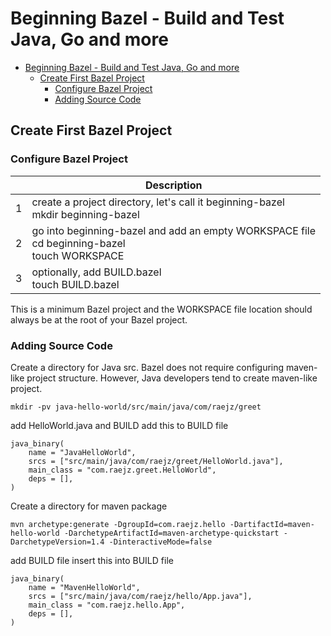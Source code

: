 
# Beginning Bazel - Build and Test Java, Go and more

<!-- TOC -->
* [Beginning Bazel - Build and Test Java, Go and more](#beginning-bazel---build-and-test-java-go-and-more)
  * [Create First Bazel Project](#create-first-bazel-project)
    * [Configure Bazel Project](#configure-bazel-project)
    * [Adding Source Code](#adding-source-code)
<!-- TOC -->





## Create First Bazel Project

### Configure Bazel Project
|   | Description                                                                                        |
|---|----------------------------------------------------------------------------------------------------|
| 1 | create a project directory, let's call it beginning-bazel <br/>mkdir beginning-bazel               |
| 2 | go into beginning-bazel and add an empty WORKSPACE file<br/>cd beginning-bazel<br/>touch WORKSPACE |
| 3 | optionally, add BUILD.bazel<br/>touch BUILD.bazel                                                  |

This is a minimum Bazel project and the WORKSPACE file location should always be at the root of your Bazel project.

### Adding Source Code
Create a directory for Java src.  Bazel does not require configuring maven-like project structure.  However, Java developers tend to create maven-like project.

```shell
mkdir -pv java-hello-world/src/main/java/com/raejz/greet
```
add HelloWorld.java and BUILD
add this to BUILD file
```
java_binary(
    name = "JavaHelloWorld",
    srcs = ["src/main/java/com/raejz/greet/HelloWorld.java"],
    main_class = "com.raejz.greet.HelloWorld",
    deps = [],
)
```


Create a directory for maven package
```shell
mvn archetype:generate -DgroupId=com.raejz.hello -DartifactId=maven-hello-world -DarchetypeArtifactId=maven-archetype-quickstart -DarchetypeVersion=1.4 -DinteractiveMode=false
```
add BUILD file
insert this into BUILD file
```
java_binary(
    name = "MavenHelloWorld",
    srcs = ["src/main/java/com/raejz/hello/App.java"],
    main_class = "com.raejz.hello.App",
    deps = [],
)
```